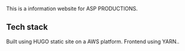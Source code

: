 This is a information website for ASP PRODUCTIONS.

## Tech stack

Built using HUGO static site on a AWS platform. 
Frontend using YARN..

